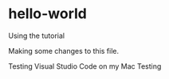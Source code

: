 # hello-world
Using the tutorial

Making some changes to this file.

Testing Visual Studio Code on my Mac
Testing
